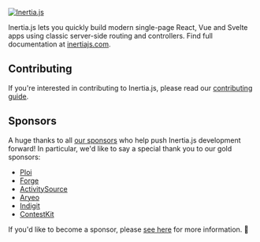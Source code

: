 [![Inertia.js](https://raw.githubusercontent.com/inertiajs/inertia/master/.github/LOGO.png)](https://inertiajs.com/)

Inertia.js lets you quickly build modern single-page React, Vue and Svelte apps using classic server-side routing and controllers. Find full documentation at [inertiajs.com](https://inertiajs.com/).

## Contributing

If you're interested in contributing to Inertia.js, please read our [contributing guide](https://github.com/inertiajs/inertia/blob/master/.github/CONTRIBUTING.md).

## Sponsors

A huge thanks to all [our sponsors](https://inertiajs.com/sponsors) who help push Inertia.js development forward! In particular, we'd like to say a special thank you to our gold sponsors:

- [Ploi](https://ploi.io/)
- [Forge](https://forge.laravel.com/)
- [ActivitySource](https://www.activitysource.com/)
- [Aryeo](https://www.aryeo.com/)
- [Indigit](https://www.indigit.pt/en)
- [ContestKit](https://contestkit.com/)

If you'd like to become a sponsor, please [see here](https://inertiajs.com/sponsors) for more information. 💜
